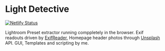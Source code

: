 # Light Detective

[![Netlify Status](https://api.netlify.com/api/v1/badges/49eed855-de6f-4f8d-8cb9-210c13781301/deploy-status)](https://app.netlify.com/sites/light-detective/deploys)

Lightroom Preset extractor running comppletely in the browser. Exif readouts driven by [ExifReader](https://github.com/mattiasw/ExifReader), Homepage header photos through [Unsplash](https://unsplash.com) API. GUI, Templates and scripting by me.

